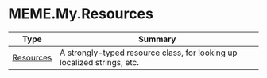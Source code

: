 ﻿
# MEME.My.Resources

|Type|Summary|
|----|-------|
|[Resources](./Resources.md)|A strongly-typed resource class, for looking up localized strings, etc.|

